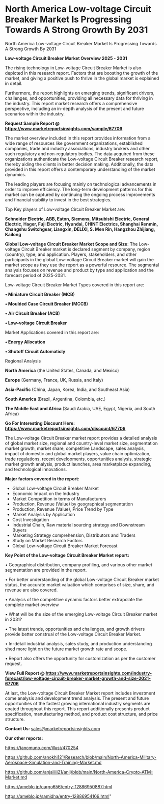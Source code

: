 # North America Low-voltage Circuit Breaker Market Is Progressing Towards A Strong Growth By 2031
North America Low-voltage Circuit Breaker Market Is Progressing Towards A Strong Growth By 2031

<Strong> Low-voltage Circuit Breaker Market Overview 2025 - 2031</strong>

The rising technology in Low-voltage Circuit Breaker Market is also depicted in this research report. Factors that are boosting the growth of the market, and giving a positive push to thrive in the global market is explained in detail.

Furthermore, the report highlights on emerging trends, significant drivers, challenges, and opportunities, providing all necessary data for thriving in the industry. This report market research offers a comprehensive perspective, including an in-depth analysis of the present and future scenarios within the industry.

<strong>Request Sample Report @ <a href=https://www.marketreportsinsights.com/sample/67706>https://www.marketreportsinsights.com/sample/67706</a></strong>

The market overview included in this report provides information from a wide range of resources like government organizations, established companies, trade and industry associations, industry brokers and other such regulatory and non-regulatory bodies. The data acquired from these organizations authenticate the Low-voltage Circuit Breaker research report, thereby aiding the clients in better decision making. Additionally, the data provided in this report offers a contemporary understanding of the market dynamics.

The leading players are focusing mainly on technological advancements in order to improve efficiency. The long-term development patterns for this market can be captured by continuing the ongoing process improvements and financial stability to invest in the best strategies.

Top Key players of Low-voltage Circuit Breaker Market are:

<strong>Schneider Electric, ABB, Eaton, Siemens, Mitsubishi Electric, General Electric, Hager, Fuji Electric, Hyundai, CHINT Electrics, Shanghai Renmin, Changshu Switchgear, Liangxin, DELIXI, S. Men Rin, Hangzhou Zhijiang, Kailong</strong>

<strong><b>Global Low-voltage Circuit Breaker Market Scope and Size:</b></strong>
The Low-voltage Circuit Breaker market is declared segment by company, region (country), type, and application. Players, stakeholders, and other participants in the global Low-voltage Circuit Breaker market will gain the market scope as they use the report as a powerful resource. The segmental analysis focuses on revenue and product by type and application and the forecast period of 2025-2031.

Low-voltage Circuit Breaker Market Types covered in this report are:

<strong>• Miniature Circuit Breaker (MCB)

• Moulded Case Circuit Breaker (MCCB)

• Air Circuit Breaker (ACB)

• Low-voltage Circuit Breaker</strong>

Market Applications covered in this report are:

<strong>• Energy Allocation

• Shutoff Circuit Automaticly</strong> 

Regional Analysis

<strong>North America</strong> (the United States, Canada, and Mexico)

<strong>Europe</strong> (Germany, France, UK, Russia, and Italy)

<strong>Asia-Pacific</strong> (China, Japan, Korea, India, and Southeast Asia)

<strong>South America</strong> (Brazil, Argentina, Colombia, etc.)

<strong>The Middle East and Africa</strong> (Saudi Arabia, UAE, Egypt, Nigeria, and South Africa)

<strong>Go For Interesting Discount Here: <a href=https://www.marketreportsinsights.com/discount/67706>https://www.marketreportsinsights.com/discount/67706</a></strong>

The Low-voltage Circuit Breaker market report provides a detailed analysis of global market size, regional and country-level market size, segmentation market growth, market share, competitive Landscape, sales analysis, impact of domestic and global market players, value chain optimization, trade regulations, recent developments, opportunities analysis, strategic market growth analysis, product launches, area marketplace expanding, and technological innovations.

<strong><b>Major factors covered in the report:</b></strong>
<ul>
  <li>Global Low-voltage Circuit Breaker Market </li>
  <li>Economic Impact on the Industry</li>
  <li>Market Competition in terms of Manufacturers</li>
  <li>Production, Revenue (Value) by geographical segmentation</li>
  <li>Production, Revenue (Value), Price Trend by Type</li>
  <li>Market Analysis by Application</li>
  <li>Cost Investigation</li>
  <li>Industrial Chain, Raw material sourcing strategy and Downstream Buyers</li>
  <li>Marketing Strategy comprehension, Distributors and Traders</li>
  <li>Study on Market Research Factors</li>
  <li>Global Low-voltage Circuit Breaker Market Forecast</li>
</ul>

<strong><b>Key Point of the Low-voltage Circuit Breaker Market report:</b></strong>

• Geographical distribution, company profiling, and various other market segmentation are provided in the report.

• For better understanding of the global Low-voltage Circuit Breaker market status, the accurate market valuation which comprises of size, share, and revenue are also covered.

• Analysis of the competitive dynamic factors better extrapolate the complete market overview

• What will be the size of the emerging Low-voltage Circuit Breaker market in 2031?

• The latest trends, opportunities and challenges, and growth drivers provide better construal of the Low-voltage Circuit Breaker Market.

• In-detail industrial analysis, sales study, and production understanding shed more light on the future market growth rate and scope.

• Report also offers the opportunity for customization as per the customer request.

<strong><b>View Full Report @ <a href=https://www.marketreportsinsights.com/industry-forecast/low-voltage-circuit-breaker-market-growth-and-size-2021-67706>https://www.marketreportsinsights.com/industry-forecast/low-voltage-circuit-breaker-market-growth-and-size-2021-67706</a></b></strong>


At last, the Low-voltage Circuit Breaker Market report includes investment come analysis and development trend analysis. The present and future opportunities of the fastest growing international industry segments are coated throughout this report. This report additionally presents product specification, manufacturing method, and product cost structure, and price structure.

<strong>Contact Us:</strong>
sales@marketreportsinsights.com

<strong>Our other reports:</strong>

<a href=https://tanomuno.com/illust/470254>https://tanomuno.com/illust/470254</a>

<a href=https://github.com/anokhi121/Research/blob/main/North-America-Military-Aerospace-Simulation-and-Training-Market.md>https://github.com/anokhi121/Research/blob/main/North-America-Military-Aerospace-Simulation-and-Training-Market.md</a>

<a href=https://github.com/anjaliiii21/anjj/blob/main/North-America-Crypto-ATM-Market.md>https://github.com/anjaliiii21/anjj/blob/main/North-America-Crypto-ATM-Market.md</a>

<a href=https://ameblo.jp/cargo656/entry-12886950887.html>https://ameblo.jp/cargo656/entry-12886950887.html</a>

<a href=https://ameblo.jp/samidha/entry-12886954169.html>https://ameblo.jp/samidha/entry-12886954169.html</a>"
